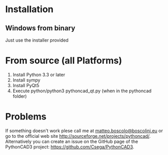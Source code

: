 # Installation

## Windows from binary

Just use the installer provided

# From source (all Platforms)

1. Install Python 3.3 or later
2. Install sympy
3. Install PyQt5
4. Execute python/python3 pythoncad_qt.py (when in the pythoncad folder)

# Problems

If something doesn't work plese call me at matteo.boscolo@boscolini.eu or
go to the official web site http://sourceforge.net/projects/pythoncad/.
Alternatively you can create an issue on the GitHub page of the PythonCAD3
project: https://github.com/Csega/PythonCAD3.
